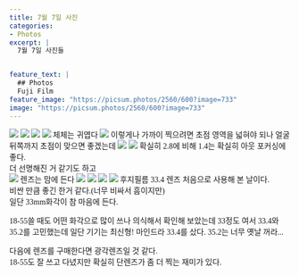 ```yaml
---
title: 7월 7일 사진
categories:
- Photos
excerpt: |
  7월 7일 사진들


feature_text: |
  ## Photos
  Fuji Film
feature_image: "https://picsum.photos/2560/600?image=733"
image: "https://picsum.photos/2560/600?image=733"
---
```

<style type="text/css"> 
@font-face {
    font-family: 'GmarketSansMedium';
    src: url('https://cdn.jsdelivr.net/gh/projectnoonnu/noonfonts_2001@1.1/GmarketSansMedium.woff') format('woff');
    font-weight: normal;
    font-style: normal;
}
body{
font-family: 'GmarketSansMedium';
}
</style>


<img src = "/assets/FUJI/20230707/img1.jpg">
<img src = "/assets/FUJI/20230707/img2.jpg">
<img src = "/assets/FUJI/20230707/img3.jpg">
<img src = "/assets/FUJI/20230707/img4.jpg">
체체는 귀엽다
<img src = "/assets/FUJI/20230707/img5.jpg">
이렇게나 가까이 찍으려면 초점 영역을 넓혀야 되나 얼굴 뒤쪽까지 초점이 맞으면 좋겠는데
<img src = "/assets/FUJI/20230707/img6.jpg">
<img src = "/assets/FUJI/20230707/img7.jpg">
확실히 2.8에 비해 1.4는 확실히 아웃 포커싱에 좋다.<br>
더 선명해진 거 같기도 하고<br>
<img src = "/assets/FUJI/20230707/img8.jpg">
렌즈는 맘에 든다
<img src = "/assets/FUJI/20230707/img9.jpg">
<img src = "/assets/FUJI/20230707/img10.jpg">
<img src = "/assets/FUJI/20230707/img11.jpg">
<img src = "/assets/FUJI/20230707/img12.jpg">
후지필름 33.4 렌즈 처음으로 사용해 본 날이다.<br>
비싼 만큼 좋긴 한거 같다.(너무 비싸서 흠이지만)<br>
일단 33mm화각이 참 마음에 든다.<br>

18-55쓸 때도 어떤 화각으로 많이 쓰나 의식해서 확인해 보았는데 33정도 여서 33.4와 35.2를 고민했는데
일단 기기는 최신형! 마인드라 33.4를 샀다. 35.2는 너무 옛날 꺼라...

다음에 렌즈를 구매한다면 광각렌즈일 것 같다.<br>
18-55도 잘 쓰고 다녔지만 확실히 단렌즈가 좀 더 찍는 재미가 있다.<br><br>



